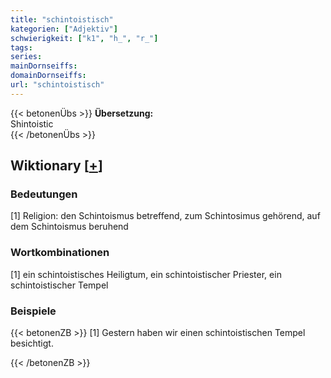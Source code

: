 ```yaml
---
title: "schintoistisch"
kategorien: ["Adjektiv"]
schwierigkeit: ["k1", "h_", "r_"]
tags:
series:
mainDornseiffs:
domainDornseiffs:
url: "schintoistisch"
---
```


{{< betonenÜbs >}}
**Übersetzung:**  
Shintoistic  
{{< /betonenÜbs >}}

## Wiktionary [[+](https://de.wiktionary.org/wiki/schintoistisch)]

### Bedeutungen
[1] Religion: den Schintoismus betreffend, zum Schintosimus gehörend, auf dem Schintoismus beruhend  

### Wortkombinationen
[1] ein schintoistisches Heiligtum, ein schintoistischer Priester, ein schintoistischer Tempel  

### Beispiele
{{< betonenZB >}}
[1] Gestern haben wir einen schintoistischen Tempel besichtigt.  

{{< /betonenZB >}}

